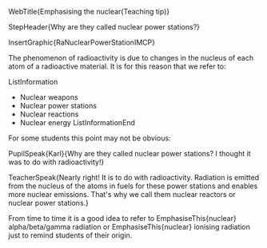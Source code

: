 WebTitle{Emphasising the nuclear(Teaching tip)}

StepHeader{Why are they called nuclear power stations?}

InsertGraphic{RaNuclearPowerStationIMCP}

The phenomenon of radioactivity is due to changes in the nucleus of each atom of a radioactive material. It is for this reason that we refer to:

ListInformation
- Nuclear weapons
- Nuclear power stations
- Nuclear reactions
- Nuclear energy
ListInformationEnd

For some students this point may not be obvious:

PupilSpeak{Karl}{Why are they called nuclear power stations? I thought it was to do with radioactivity!}

TeacherSpeak{Nearly right! It is to do with radioactivity. Radiation is emitted from the nucleus of the atoms in fuels for these power stations and enables more nuclear emissions. That's why we call them nuclear reactors or nuclear power stations.}

From time to time it is a good idea to refer to EmphasiseThis{nuclear} alpha/beta/gamma radiation or EmphasiseThis{nuclear} ionising radiation just to remind students of their origin.

 
 